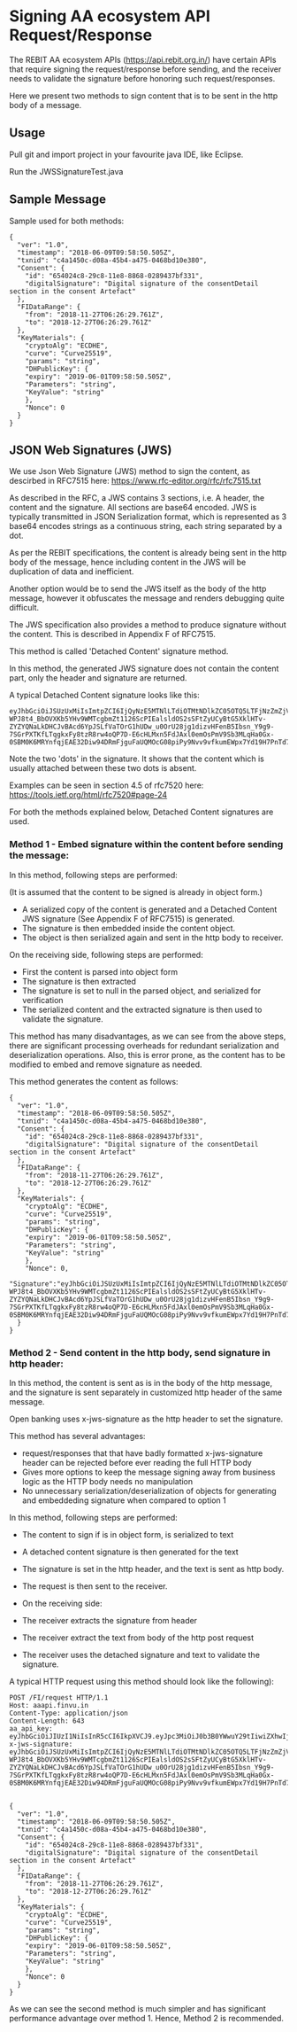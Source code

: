 # Signing AA ecosystem API Request/Response

The REBIT AA ecosystem APIs (https://api.rebit.org.in/) have certain APIs that require signing the request/response before sending, and the receiver needs to validate the signature before honoring such request/responses.

Here we present two methods to sign content that is to be sent in the http body of a message.

## Usage

Pull git and import project in your favourite java IDE, like Eclipse.

Run the JWSSignatureTest.java

## Sample Message

Sample used for both methods:

```
{
  "ver": "1.0",
  "timestamp": "2018-06-09T09:58:50.505Z",
  "txnid": "c4a1450c-d08a-45b4-a475-0468bd10e380",
  "Consent": {
    "id": "654024c8-29c8-11e8-8868-0289437bf331",
    "digitalSignature": "Digital signature of the consentDetail section in the consent Artefact"
  },
  "FIDataRange": {
    "from": "2018-11-27T06:26:29.761Z",
    "to": "2018-12-27T06:26:29.761Z"
  },
  "KeyMaterials": {
    "cryptoAlg": "ECDHE",
    "curve": "Curve25519",
    "params": "string",
    "DHPublicKey": {
    "expiry": "2019-06-01T09:58:50.505Z",
    "Parameters": "string",
    "KeyValue": "string"
    },
    "Nonce": 0
  }
}
```

## JSON Web Signatures (JWS)

We use Json Web Signature (JWS) method to sign the content, as descirbed in RFC7515 here: https://www.rfc-editor.org/rfc/rfc7515.txt

As described in the RFC, a JWS contains 3 sections, i.e. A header, the content and the signature. All sections are base64 encoded. JWS is typically transmitted in JSON Serialization format, which is represented as 3 base64 encodes strings as a continuous string, each string separated by a dot.

As per the REBIT specifications, the content is already being sent in the http body of the message, hence including content in the JWS will be  duplication of data and inefficient.

Another option would be to send the JWS itself as the body of the http message, however it obfuscates the message and renders debugging quite difficult.

The JWS specification also provides a method to produce signature without the content. This is described in Appendix F of RFC7515.

This method is called 'Detached Content' signature method.

In this method, the generated JWS signature does not contain the content part, only the header and signature are returned.

A typical Detached Content signature looks like this:

```
eyJhbGciOiJSUzUxMiIsImtpZCI6IjQyNzE5MTNlLTdiOTMtNDlkZC05OTQ5LTFjNzZmZjVmYzVjZiIsImI2NCI6ZmFsc2UsImNyaXQiOlsiYjY0Il19..bWfMy_4OhMVT02yd5H3VDwZBVFC2l0eoUCOgzHOwwoo6_vGvD8WuwS9yZLAkZopx-WPJ8t4_BbOVXKb5YHv9WMTcgbmZt1126ScPIEalsldOS2sSFtZyUCyBtG5XklHTv-ZYZYQNaLkDHCJvBAcd6YpJSLfVaTOrG1hUDw_u0OrU28jg1dizvHFenB5Ibsn_Y9g9-7SGrPXTKfLTqgkxFy8tzR8rw4oQP7D-E6cHLMxn5FdJAxl0emOsPmV9Sb3MLqHa0Gx-0SBM0K6MRYnfqjEAE32Diw94DRmFjguFaUQMOcG08piPy9Nvv9vfkumEWpx7Yd19H7PnTd79UStUHQ
```
Note the two 'dots' in the signature. It shows that the content which is usually attached between these two dots is absent.

Examples can be seen in section 4.5 of rfc7520 here: https://tools.ietf.org/html/rfc7520#page-24

For both the methods explained below, Detached Content signatures are used.

### Method 1 - Embed signature within the content before sending the message:

In this method, following steps are performed:

(It is assumed that the content to be signed is already in object form.)
* A serialized copy of the content is generated and a Detached Content JWS signature (See Appendix F of RFC7515) is generated. 
* The signature is then embedded inside the content object.
* The object is then serialized again and sent in the http body to receiver. 

On the receiving side, following steps are performed:
* First the content is parsed into object form
* The signature is then extracted
* The signature is set to null in the parsed object, and serialized for verification
* The serialized content and the extracted signature is then used to validate the signature.

This method has many disadvantages, as we can see from the above steps, there are significant processing overheads for redundant serialization and deserialization operations. Also, this is error prone, as the content has to be modified to embed and remove signature as needed.

This method generates the content as follows:

```
{
  "ver": "1.0",
  "timestamp": "2018-06-09T09:58:50.505Z",
  "txnid": "c4a1450c-d08a-45b4-a475-0468bd10e380",
  "Consent": {
    "id": "654024c8-29c8-11e8-8868-0289437bf331",
    "digitalSignature": "Digital signature of the consentDetail section in the consent Artefact"
  },
  "FIDataRange": {
    "from": "2018-11-27T06:26:29.761Z",
    "to": "2018-12-27T06:26:29.761Z"
  },
  "KeyMaterials": {
    "cryptoAlg": "ECDHE",
    "curve": "Curve25519",
    "params": "string",
    "DHPublicKey": {
    "expiry": "2019-06-01T09:58:50.505Z",
    "Parameters": "string",
    "KeyValue": "string"
    },
    "Nonce": 0,
    "Signature":"eyJhbGciOiJSUzUxMiIsImtpZCI6IjQyNzE5MTNlLTdiOTMtNDlkZC05OTQ5LTFjNzZmZjVmYzVjZiIsImI2NCI6ZmFsc2UsImNyaXQiOlsiYjY0Il19..bWfMy_4OhMVT02yd5H3VDwZBVFC2l0eoUCOgzHOwwoo6_vGvD8WuwS9yZLAkZopx-WPJ8t4_BbOVXKb5YHv9WMTcgbmZt1126ScPIEalsldOS2sSFtZyUCyBtG5XklHTv-ZYZYQNaLkDHCJvBAcd6YpJSLfVaTOrG1hUDw_u0OrU28jg1dizvHFenB5Ibsn_Y9g9-7SGrPXTKfLTqgkxFy8tzR8rw4oQP7D-E6cHLMxn5FdJAxl0emOsPmV9Sb3MLqHa0Gx-0SBM0K6MRYnfqjEAE32Diw94DRmFjguFaUQMOcG08piPy9Nvv9vfkumEWpx7Yd19H7PnTd79UStUHQ"
  }
}
```

### Method 2 - Send content in the http body, send signature in http header:

In this method, the content is sent as is in the body of the http message, and the signature is sent separately in customized http header of the same message.

Open banking uses x-jws-signature as the http header to set the signature.

This method has several advantages:

* request/responses that that have badly formatted x-jws-signature header can be rejected before ever reading the full HTTP body
* Gives more options to keep the message signing away from business logic as the HTTP body needs no manipulation
* No unnecessary serialization/deserialization of objects for generating and embeddeding signature when compared to option 1

In this method, following steps are performed:

* The content to sign if is in object form, is serialized to text
* A detached content signature is then generated for the text
* The signature is set in the http header, and the text is sent as http body.
* The request is then sent to the receiver.
 
* On the receiving side:
* The receiver extracts the signature from header
* The receiver extract the text from body of the http post request
* The receiver uses the detached signature and text to validate the signature.

A typical HTTP request using this method should look like the following):

```
POST /FI/request HTTP/1.1
Host: aaapi.finvu.in
Content-Type: application/json
Content-Length: 643
aa_api_key: eyJhbGciOiJIUzI1NiIsInR5cCI6IkpXVCJ9.eyJpc3MiOiJ0b3B0YWwuY29tIiwiZXhwIjoxNDI2NDIwODAwLCJodHRwOi8vdG9wdGFsLmNvbS9qd3RfY2xhaW1zL2lzX2FkbWluIjp0cnVlLCJjb21wYW55IjoiVG9wdGFsIiwiYXdlc29tZSI6dHJ1ZX0.yRQYnWzskCZUxPwaQupWkiUzKELZ49eM7oWxAQK_ZXw
x-jws-signature: eyJhbGciOiJSUzUxMiIsImtpZCI6IjQyNzE5MTNlLTdiOTMtNDlkZC05OTQ5LTFjNzZmZjVmYzVjZiIsImI2NCI6ZmFsc2UsImNyaXQiOlsiYjY0Il19..bWfMy_4OhMVT02yd5H3VDwZBVFC2l0eoUCOgzHOwwoo6_vGvD8WuwS9yZLAkZopx-WPJ8t4_BbOVXKb5YHv9WMTcgbmZt1126ScPIEalsldOS2sSFtZyUCyBtG5XklHTv-ZYZYQNaLkDHCJvBAcd6YpJSLfVaTOrG1hUDw_u0OrU28jg1dizvHFenB5Ibsn_Y9g9-7SGrPXTKfLTqgkxFy8tzR8rw4oQP7D-E6cHLMxn5FdJAxl0emOsPmV9Sb3MLqHa0Gx-0SBM0K6MRYnfqjEAE32Diw94DRmFjguFaUQMOcG08piPy9Nvv9vfkumEWpx7Yd19H7PnTd79UStUHQ


{
  "ver": "1.0",
  "timestamp": "2018-06-09T09:58:50.505Z",
  "txnid": "c4a1450c-d08a-45b4-a475-0468bd10e380",
  "Consent": {
    "id": "654024c8-29c8-11e8-8868-0289437bf331",
    "digitalSignature": "Digital signature of the consentDetail section in the consent Artefact"
  },
  "FIDataRange": {
    "from": "2018-11-27T06:26:29.761Z",
    "to": "2018-12-27T06:26:29.761Z"
  },
  "KeyMaterials": {
    "cryptoAlg": "ECDHE",
    "curve": "Curve25519",
    "params": "string",
    "DHPublicKey": {
    "expiry": "2019-06-01T09:58:50.505Z",
    "Parameters": "string",
    "KeyValue": "string"
    },
    "Nonce": 0
  }
}
```

 As we can see the second method is much simpler and has significant performance advantage over method 1. Hence, Method 2 is recommended.

